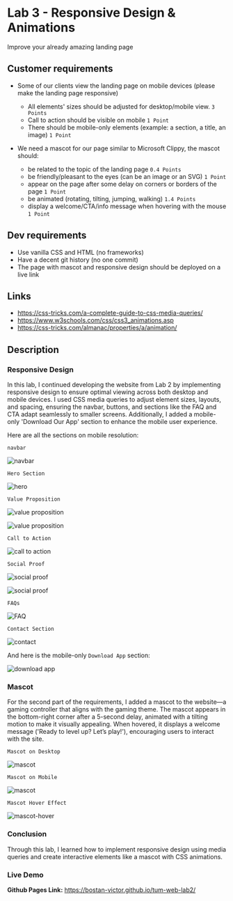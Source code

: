 # Lab 3 - Responsive Design & Animations

Improve your already amazing landing page

## Customer requirements

- Some of our clients view the landing page on mobile devices (please make the landing page responsive)
  - All elements' sizes should be adjusted for desktop/mobile view. `3 Points`
  - Call to action should be visible on mobile `1 Point`
  - There should be mobile-only elements (example: a section, a title, an image) `1 Point`
    
- We need a mascot for our page similar to Microsoft Clippy, the mascot should:
  - be related to the topic of the landing page `0.4 Points`
  - be friendly/pleasant to the eyes (can be an image or an SVG) `1 Point`
  - appear on the page after some delay on corners or borders of the page `1 Point`
  - be animated (rotating, tilting, jumping, walking) `1.4 Points`
  - display a welcome/CTA/info message when hovering with the mouse `1 Point`
 
## Dev requirements

- Use vanilla CSS and HTML (no frameworks)
- Have a decent git history (no one commit)
- The page with mascot and responsive design should be deployed on a live link

## Links

- https://css-tricks.com/a-complete-guide-to-css-media-queries/
- https://www.w3schools.com/css/css3_animations.asp
- https://css-tricks.com/almanac/properties/a/animation/

## Description

### Responsive Design

In this lab, I continued developing the website from Lab 2 by implementing responsive design to ensure optimal viewing across both desktop and mobile devices. I used CSS media queries to adjust element sizes, layouts, and spacing, ensuring the navbar, buttons, and sections like the FAQ and CTA adapt seamlessly to smaller screens. Additionally, I added a mobile-only 'Download Our App' section to enhance the mobile user experience.

Here are all the sections on mobile resolution:

`navbar`

![navbar](readme_img/lab3/nav.png)

`Hero Section`

![hero](readme_img/lab3/hero.png)

`Value Proposition`

![value proposition](readme_img/lab3/vp1.png)

![value proposition](readme_img/lab3/vp2.png)

`Call to Action`

![call to action](readme_img/lab3/cta.png)

`Social Proof`

![social proof](readme_img/lab3/sp1.png)

![social proof](readme_img/lab3/sp2.png)

`FAQs`

![FAQ](readme_img/lab3/faq.png)

`Contact Section`

![contact](readme_img/lab3/contact.png)

And here is the mobile-only `Download App` section:

![download app](readme_img/lab3/download.png)

### Mascot

For the second part of the requirements, I added a mascot to the website—a gaming controller that aligns with the gaming theme. The mascot appears in the bottom-right corner after a 5-second delay, animated with a tilting motion to make it visually appealing. When hovered, it displays a welcome message ('Ready to level up? Let’s play!'), encouraging users to interact with the site.

`Mascot on Desktop`

![mascot](readme_img/lab3/mascot1.png)

`Mascot on Mobile`

![mascot](readme_img/lab3/mascot2.png)

`Mascot Hover Effect`

![mascot-hover](readme_img/lab3/mascot3.png)

### Conclusion

Through this lab, I learned how to implement responsive design using media queries and create interactive elements like a mascot with CSS animations.

### Live Demo

**Github Pages Link:** https://bostan-victor.github.io/tum-web-lab2/